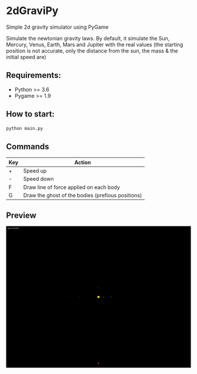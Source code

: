 # 2dGraviPy

Simple 2d gravity simulator using PyGame

Simulate the newtonian gravity laws. By default, it simulate the Sun, Mercury, Venus, Earth, Mars and Jupiter 
with the real values (the starting position is not accurate, only the distance from the sun, the mass & the initial speed are)

## Requirements:

* Python >= 3.6
* Pygame >= 1.9

## How to start:

```bash
python main.py
```


## Commands

| Key | Action  |
|-----|---------|
|  +  | Speed up|
|  -  | Speed down|
|  F  | Draw line of force applied on each body|
|  G  | Draw the ghost of the bodies (prefious positions)|

##  Preview

![Screenshot](preview/sample.gif)